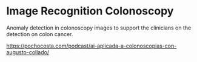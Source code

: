 # Image Recognition Colonoscopy
Anomaly detection in colonoscopy images to support the clinicians on the detection on colon cancer.

https://pochocosta.com/podcast/ai-aplicada-a-colonoscopias-con-augusto-collado/
